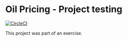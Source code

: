 # Oil Pricing - Project testing

[![CircleCI](https://circleci.com/gh/caueda/oilpricing.svg?style=svg)](https://circleci.com/gh/caueda/oilpricing)

This project was part of an exercise.
